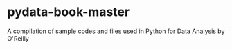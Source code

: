 # pydata-book-master
A compilation of sample codes and files used in Python for Data Analysis by O'Reilly
